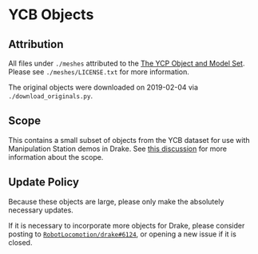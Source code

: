 # YCB Objects

## Attribution

All files under `./meshes` attributed to the
[The YCP Object and Model Set](http://ycb-benchmarks.s3-website-us-east-1.amazonaws.com/). Please see
`./meshes/LICENSE.txt` for more information.

The original objects were downloaded on 2019-02-04 via
`./download_originals.py`.

## Scope

This contains a small subset of objects from the YCB dataset for use with
Manipulation Station demos in Drake. See
[this discussion](https://github.com/RobotLocomotion/drake/issues/10024#issuecomment-458727931)
for more information about the scope.

## Update Policy

Because these objects are large, please only make the absolutely necessary
updates.

If it is necessary to incorporate more objects for Drake, please consider
posting to [`RobotLocomotion/drake#6124`](https://github.com/RobotLocomotion/drake/issues/6124),
or opening a new issue if it is closed.
